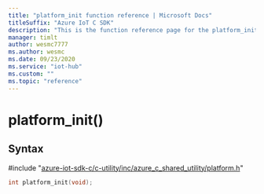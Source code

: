 ```yaml
---                             
title: "platform_init function reference | Microsoft Docs" 
titleSuffix: "Azure IoT C SDK"            
description: "This is the function reference page for the platform_init() function in the Azure IoT C SDK. This SDK is used with Azure IoT Hub and Azure IoT Hub Device Provisioning Service"            
manager: timlt                 
author: wesmc7777              
ms.author: wesmc               
ms.date: 09/23/2020                    
ms.service: "iot-hub"             
ms.custom: ""                
ms.topic: "reference"        
---                            
```


# platform_init()

## Syntax

\#include "[azure-iot-sdk-c/c-utility/inc/azure_c_shared_utility/platform.h](../platform-h.md)"  
```C
int platform_init(void);
```

